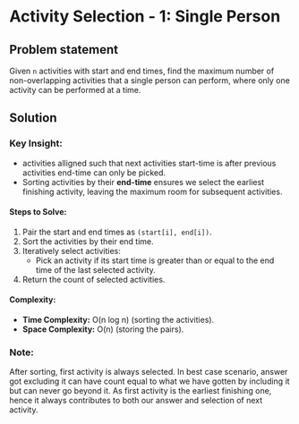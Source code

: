 # Activity Selection - 1: Single Person
## Problem statement
Given `n` activities with start and end times, find the maximum number of non-overlapping activities that a single person can perform, where only one activity can be performed at a time.

## Solution
### Key Insight:
- activities alligned such that next activities start-time is after previous activities end-time can only be picked.
- Sorting activities by their **end-time** ensures we select the earliest finishing activity, leaving the maximum room for subsequent activities.

#### Steps to Solve:
1. Pair the start and end times as `(start[i], end[i])`.
2. Sort the activities by their end time.
3. Iteratively select activities:
    - Pick an activity if its start time is greater than or equal to the end time of the last selected activity.
4. Return the count of selected activities.

#### Complexity:
- **Time Complexity:** O(n log n) (sorting the activities).
- **Space Complexity:** O(n) (storing the pairs).

### Note:
After sorting, first activity is always selected. In best case scenario, answer got excluding it can have count equal to what we have gotten by including it but can never go beyond it. As first activity is the earliest finishing one, hence it always contributes to both our answer and selection of next activity.
